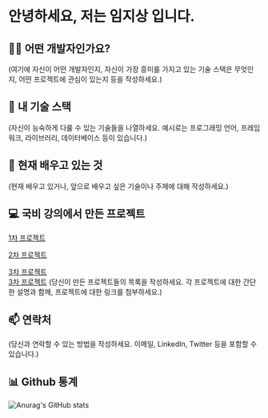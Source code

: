 <!-- ![header](https://capsule-render.vercel.app/api?type=Waving&text=TERO1115&color=random)<br> -->

# 안녕하세요, 저는 임지상 입니다.

## 👨‍💻 어떤 개발자인가요?

(여기에 자신이 어떤 개발자인지, 자신이 가장 흥미를 가지고 있는 기술 스택은 무엇인지, 어떤 프로젝트에 관심이 있는지 등을 작성하세요.)

## 🚀 내 기술 스택

(자신이 능숙하게 다룰 수 있는 기술들을 나열하세요. 예시로는 프로그래밍 언어, 프레임워크, 라이브러리, 데이터베이스 등이 있습니다.)

## 🌱 현재 배우고 있는 것

(현재 배우고 있거나, 앞으로 배우고 싶은 기술이나 주제에 대해 작성하세요.)

## 💻 국비 강의에서 만든 프로젝트

[1차 프로젝트](https://github.com/tero1115/Springboot-MyBatis-Recruitment-Project)

[2차 프로젝트](https://github.com/tero1115/Springboot-MyBatis-Recruitment-Project-V2-RestAPI)

[3차 프로젝트](https://github.com/ReadMeCorporation/user_server_ReadMe) <br>
[3차 프로젝트](https://github.com/ReadMeCorporation/admin_server_ReadMe)
(당신이 만든 프로젝트들의 목록을 작성하세요. 각 프로젝트에 대한 간단한 설명과 함께, 프로젝트에 대한 링크를 첨부하세요.)

## 📫 연락처

(당신과 연락할 수 있는 방법을 작성하세요. 이메일, LinkedIn, Twitter 등을 포함할 수 있습니다.)

## 📊 Github 통계

![Anurag's GitHub stats](https://github-readme-stats.vercel.app/api?username=tero1115&&show_icons=true&theme=default)
